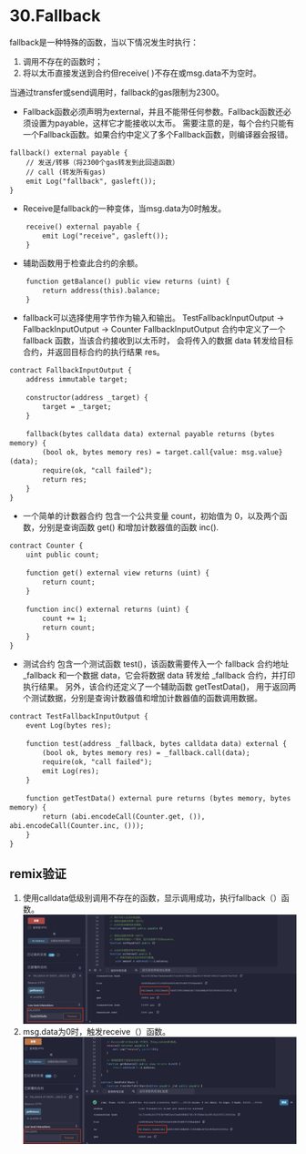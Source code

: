 # 30.Fallback
fallback是一种特殊的函数，当以下情况发生时执行：
1. 调用不存在的函数时；
2. 将以太币直接发送到合约但receive( )不存在或msg.data不为空时。

当通过transfer或send调用时，fallback的gas限制为2300。
* Fallback函数必须声明为external，并且不能带任何参数。Fallback函数还必须设置为payable，这样它才能接收以太币。
需要注意的是，每个合约只能有一个Fallback函数。如果合约中定义了多个Fallback函数，则编译器会报错。
```solidity
fallback() external payable {
    // 发送/转移（将2300个gas转发到此回退函数）
    // call (转发所有gas)
    emit Log("fallback", gasleft());
}
```

* Receive是fallback的一种变体，当msg.data为0时触发。
```solidity
    receive() external payable {
        emit Log("receive", gasleft());
    }
```

* 辅助函数用于检查此合约的余额。
```solidity
    function getBalance() public view returns (uint) {
        return address(this).balance;
    }
```

* fallback可以选择使用字节作为输入和输出。
TestFallbackInputOutput -> FallbackInputOutput -> Counter
FallbackInputOutput 合约中定义了一个 fallback 函数，当该合约接收到以太币时，
    会将传入的数据 data 转发给目标合约，并返回目标合约的执行结果 res。
```solidity
contract FallbackInputOutput {
    address immutable target;

    constructor(address _target) {
        target = _target;
    }

    fallback(bytes calldata data) external payable returns (bytes memory) {
        (bool ok, bytes memory res) = target.call{value: msg.value}(data);
        require(ok, "call failed");
        return res;
    }
}
```
* 一个简单的计数器合约
包含一个公共变量 count，初始值为 0，以及两个函数，分别是查询函数 get() 和增加计数器值的函数 inc().
```solidity
contract Counter {
    uint public count;

    function get() external view returns (uint) {
        return count;
    }

    function inc() external returns (uint) {
        count += 1;
        return count;
    }
}
```

* 测试合约
包含一个测试函数 test()，该函数需要传入一个 fallback 合约地址 _fallback 和一个数据 data，它会将数据 data 转发给 _fallback 合约，并打印执行结果。
另外，该合约还定义了一个辅助函数 getTestData()，
用于返回两个测试数据，分别是查询计数器值和增加计数器值的函数调用数据。
```solidity
contract TestFallbackInputOutput {
    event Log(bytes res);

    function test(address _fallback, bytes calldata data) external {
        (bool ok, bytes memory res) = _fallback.call(data);
        require(ok, "call failed");
        emit Log(res);
    }

    function getTestData() external pure returns (bytes memory, bytes memory) {
        return (abi.encodeCall(Counter.get, ()), abi.encodeCall(Counter.inc, ()));
    }
}
```
## remix验证
1. 使用calldata低级别调用不存在的函数，显示调用成功，执行fallback（）函数。
![30-1.png](./img/30-1.png)
2. msg.data为0时，触发receive（）函数。
![30-2.png](./img/30-2.png)
